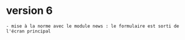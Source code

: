 # version 6
    - mise à la norme avec le module news : le formulaire est sorti de l'écran principal